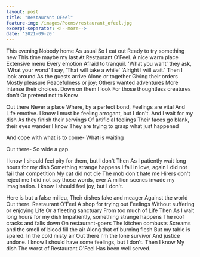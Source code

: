 ```yaml
---
layout: post
title: "Restaurant OFeel"
feature-img: /images/Poems/restaurant_ofeel.jpg
excerpt-separator: <!--more-->
date: '2021-09-20'
---
```

This evening
Nobody home
As usual
So I eat out
Ready to try something new
This time maybe my last
At Restaurant O'Feel.
A nice warm place
Extensive menu
Every emotion
Afraid to tranquil.
'What you want' they ask,
'What your worst' I say,
'That will take a while'
'Alright I will wait.'
Then I look around
As the guests arrive
Alone or together
Giving their orders
Mostly pleasure
Peacefulness or joy;
Others wanted adventures
More intense their choices.
Down on them I look
For those thoughtless creatures don't
Or pretend not to
Know


Out there
Never a place
Where, by a perfect bond,
Feelings are vital
And Life emotive.
I know I must be feeling arrogant, but I don't.
And I wait for my dish
As they finish their servings
Of artificial feelings
Their faces go blank, their eyes wander
I know
They are trying to grasp what just happened


And cope with what is to come-
What is waiting


Out there-
So wide a gap.


I know I should feel pity for them, but I don't
Then
As I patiently wait long hours for my dish
Something strange happens
I fall in love, again
I did not fail that competition
My cat did not die
The mob don't hate me
Hirers don't reject me
I did not say those words, ever
A million scenes invade my imagination.
I know I should feel joy, but I don't.


Here is but a false milieu,
Their dishes fake and meager
Against the world
Out there.
Restaurant O'Feel
A shop for trying out Feelings
Without suffering or enjoying Life
Or a fleeting sanctuary
From too much of Life
Then
As I wait long hours for my dish
Impatiently, something strange happens
The roof cracks and falls down
On restaurant-goers
The kitchen combusts
Screams and the smell of blood fill the air
Along that of burning flesh
But my table is spared.
In the cold misty air
Out there
I'm the lone survivor
And justice undone.
I know I should have some feelings, but I don't.
Then I know
My dish
The worst of Restaurant O'Feel
Has been well served.

